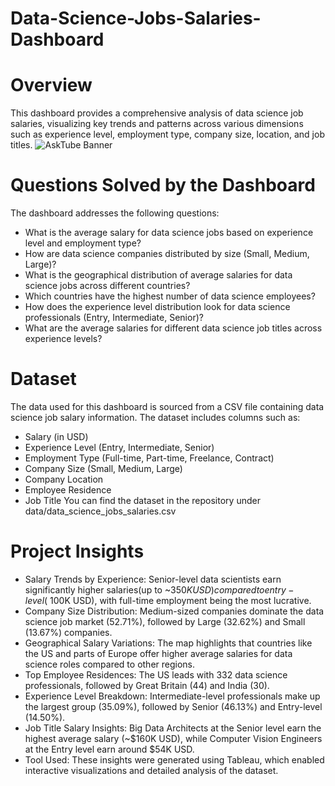 # Data-Science-Jobs-Salaries-Dashboard

# Overview

This dashboard provides a comprehensive analysis of data science job salaries, visualizing key trends and patterns across various dimensions such as experience level, employment type, company size, location, and job titles.
![AskTube Banner](https://github.com/chandan27082002/Data-Science-Jobs-Salaries-Dashboard/blob/main/Dashboard%201%20(2).png)
# Questions Solved by the Dashboard

The dashboard addresses the following questions:
* What is the average salary for data science jobs based on experience level and employment type?
* How are data science companies distributed by size (Small, Medium, Large)?
* What is the geographical distribution of average salaries for data science jobs across different countries?
* Which countries have the highest number of data science employees?
* How does the experience level distribution look for data science professionals (Entry, Intermediate, Senior)?
* What are the average salaries for different data science job titles across experience levels?

# Dataset

The data used for this dashboard is sourced from a CSV file containing data science job salary information. The dataset includes columns such as:
* Salary (in USD)
* Experience Level (Entry, Intermediate, Senior)
* Employment Type (Full-time, Part-time, Freelance, Contract)
* Company Size (Small, Medium, Large)
* Company Location
* Employee Residence
* Job Title
You can find the dataset in the repository under data/data_science_jobs_salaries.csv 


# Project Insights

* Salary Trends by Experience: Senior-level data scientists earn significantly higher salaries(up to ~$350K USD) compared to entry-level (~$100K USD), with full-time employment being the most lucrative.
* Company Size Distribution: Medium-sized companies dominate the data science job market (52.71%), followed by Large (32.62%) and Small (13.67%) companies.
* Geographical Salary Variations: The map highlights that countries like the US and parts of Europe offer higher average salaries for data science roles compared to other regions.
* Top Employee Residences: The US leads with 332 data science professionals, followed by Great Britain (44) and India (30).
* Experience Level Breakdown: Intermediate-level professionals make up the largest group (35.09%), followed by Senior (46.13%) and Entry-level (14.50%).
* Job Title Salary Insights: Big Data Architects at the Senior level earn the highest average salary (~$160K USD), while Computer Vision Engineers at the Entry level earn around $54K USD.
* Tool Used: These insights were generated using Tableau, which enabled interactive visualizations and detailed analysis of the dataset.

